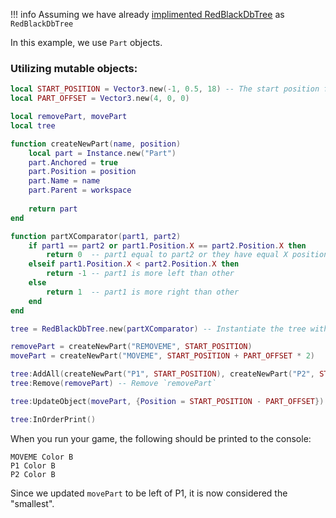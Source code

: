 !!! info
	Assuming we have already [implimented RedBlackDbTree](implimentation.md) as `RedBlackDbTree`

In this example, we use `Part` objects.

### Utilizing mutable objects:
```lua
local START_POSITION = Vector3.new(-1, 0.5, 18) -- The start position for our parts
local PART_OFFSET = Vector3.new(4, 0, 0)

local removePart, movePart
local tree

function createNewPart(name, position)
	local part = Instance.new("Part")
	part.Anchored = true
	part.Position = position
	part.Name = name
	part.Parent = workspace
	
	return part
end

function partXComparator(part1, part2)
	if part1 == part2 or part1.Position.X == part2.Position.X then
		return 0  -- part1 equal to part2 or they have equal X positions
	elseif part1.Position.X < part2.Position.X then
		return -1 -- part1 is more left than other
	else
		return 1  -- part1 is more right than other
	end
end

tree = RedBlackDbTree.new(partXComparator) -- Instantiate the tree with the comparator

removePart = createNewPart("REMOVEME", START_POSITION)
movePart = createNewPart("MOVEME", START_POSITION + PART_OFFSET * 2)

tree:AddAll(createNewPart("P1", START_POSITION), createNewPart("P2", START_POSITION + PART_OFFSET), movePart, removePart) -- Add objects into the tree
tree:Remove(removePart) -- Remove `removePart`

tree:UpdateObject(movePart, {Position = START_POSITION - PART_OFFSET}) -- Move `movePart` left of P1

tree:InOrderPrint()
```

When you run your game, the following should be printed to the console:
```
MOVEME Color B
P1 Color B
P2 Color B
```

Since we updated `movePart` to be left of P1, it is now considered the "smallest".